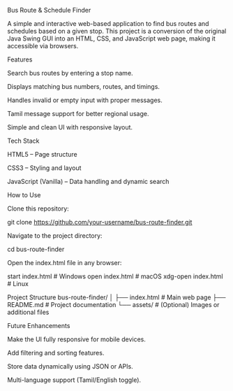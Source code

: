 Bus Route & Schedule Finder

A simple and interactive web-based application to find bus routes and schedules based on a given stop. This project is a conversion of the original Java Swing GUI into an HTML, CSS, and JavaScript web page, making it accessible via browsers.

Features

Search bus routes by entering a stop name.

Displays matching bus numbers, routes, and timings.

Handles invalid or empty input with proper messages.

Tamil message support for better regional usage.

Simple and clean UI with responsive layout.

Tech Stack

HTML5 – Page structure

CSS3 – Styling and layout

JavaScript (Vanilla) – Data handling and dynamic search

How to Use

Clone this repository:

git clone https://github.com/your-username/bus-route-finder.git


Navigate to the project directory:

cd bus-route-finder


Open the index.html file in any browser:

start index.html   # Windows
open index.html    # macOS
xdg-open index.html # Linux

Project Structure
bus-route-finder/
│
├── index.html   # Main web page
├── README.md    # Project documentation
└── assets/      # (Optional) Images or additional files

Future Enhancements

Make the UI fully responsive for mobile devices.

Add filtering and sorting features.

Store data dynamically using JSON or APIs.

Multi-language support (Tamil/English toggle).
